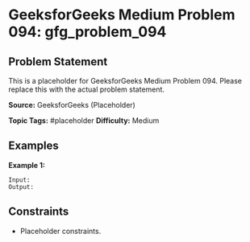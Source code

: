 # GeeksforGeeks Medium Problem 094: gfg_problem_094

## Problem Statement

This is a placeholder for GeeksforGeeks Medium Problem 094.
Please replace this with the actual problem statement.

**Source:** GeeksforGeeks (Placeholder)

**Topic Tags:** #placeholder
**Difficulty:** Medium

## Examples

**Example 1:**

```
Input:
Output:
```

## Constraints

- Placeholder constraints.
